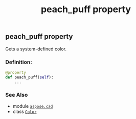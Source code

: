 ﻿---
title: peach_puff property
second_title: Aspose.CAD for Python via .NET API References
description: 
type: docs
weight: 1290
url: /aspose.cad/color/peach_puff/
is_root: false
---

## peach_puff property


Gets a system-defined color.
### Definition:
```python
@property
def peach_puff(self):
    ...
```

### See Also
* module [`aspose.cad`](../../)
* class [`Color`](/cad/python-net/aspose.cad/color)
